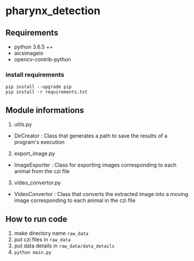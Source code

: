 # pharynx_detection

## Requirements
* python 3.6.5 ++
* aicsimageio
* opencv-contrib-python

### install requirements
  ```
  pip install --upgrade pip
  pip install -r requirements.txt
  ```

## Module informations
1. utils.py
  * DirCreator : Class that generates a path to save the results of a program's execution
2. export_image.py
  * ImageExporter : Class for exporting images corresponding to each animal from the czi file
3. video_convertor.py
  * VideoConvertor : Class that converts the extracted image into a moving image corresponding to each animal in the czi file

## How to run code
1. make directory name `raw_data`
2. put czi files in `raw_data`
3. put data details in `raw_data/data_details`
4. `python main.py`
